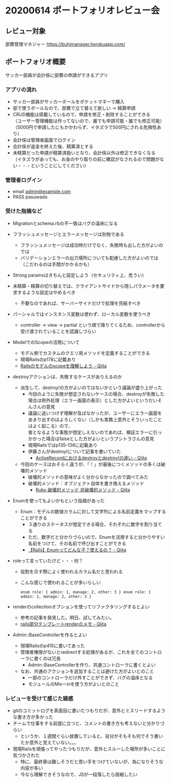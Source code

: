 # 20200614 ポートフォリオレビュー会

## レビュー対象

部費管理マネジャー
https://buhimanager.herokuapp.com/

## ポートフォリオ概要

サッカー部員が会計係に部費の申請ができるアプリ

### アプリの流れ

- サッカー部員がサッカーボールをポケットマネーで購入
- 部で使うボールなので、部費で立て替えて欲しい → 精算申請
- CRUD機能は搭載しているので、申請を修正・削除することができる  
 （ユーザー管理機能は作ってないので、誰でも申請可能・誰でも修正可能）  
 （5000円で申請したにもかかわらず、イタズラで500円にされる危険性あり）  
- 会計係は管理者画面でログイン
- 会計係が返金を終えた後、精算済とする
- 未精算だった申請が精算済扱いとなり、会計係以外は修正できなくなる  
 （イタズラがあっても、お金のやり取りの前に確認がなされるので問題がない・・・ということにしてください）

### 管理者ログイン

- email admin@example.com  
- PASS pasuwado  

### 受けた指摘など

-  Migrationとschema.rbの不一致はバグの温床になる

- フラッシュメッセージとエラーメッセージは別物である  
  - フラッシュメッセージは成功時だけでなく、失敗時も出した方がよいのでは  
  - バリデーションエラーの出力場所についても配慮した方がよいのでは（こだわるのは手間がかかるかも）  

- Strong paramsはきちんと設定しよう（セキュリティ上、危うい）

- 未精算・精算の切り替えでは、クライアントサイドから隠しパラメータを要求するような設定はやめるべき  
  - 不要なのであれば、サーバーサイドだけで処理を完結すべき

- パーシャルではインスタンス変数は使わず、ローカル変数を使うべき  
  - controller → view → partial という順で降りてくるため、controllerから受け渡されていることを認識しづらい  

- ModelでのScopeの活用について  
  - モデル側でカスタムのクエリ用メソッドを定義することができる  
  - 現場Railsのp178に記載あり  
  - [Railsのモデルのscopeを理解しよう \- Qiita](https://qiita.com/ozin/items/24d1b220a002004a6351)  

- destroyアクションは、失敗するケースがありえるのか  
  - 派生して、destroy!の方がよいのではないかという議論が盛り上がった  
    - 今回のように失敗が想定されないケースの場合、destroyが失敗した場合は例外処理（エラー画面の表示）とした方がよいというだいそんさんの意見  
    - 議論に追いつけず理解が及ばなかったが、ユーザーにエラー画面をあまり出すのはよろしくない（しかも実務上意外とそういったことはよく起こる）ので、  
      害となるような事態が想定しえないのであれば、検証エラーに引っかかった場合はfalseとした方がよいというブシトラさんの意見  
    - 現場Railsではp135-136に記載あり  
    - 伊藤さんがdestroy!について記事を書いていた  
      - [ActiveRecordにおけるdestroyとdestroy\!の違い \- Qiita](https://qiita.com/jnchito/items/3393c5c1a744199e128a)  
  - 今回のケースはおそらく違うが、「！」が最後につくメソッドの多くは破壊的メソッド  
    - 破壊的メソッドの意味がよく分からなかったので調べてみた  
    - 破壊的メソッド：オブジェクト自体を書き換えるメソッド  
      - [Ruby 破壊的メソッド 非破壊的メソッド \- Qiita](https://qiita.com/ktpnobu/items/8c78b7d020a03e18ee98)  

- Enumを使ってもよいかもという指摘があった
  - Enum：モデルの数値カラムに対して文字列による名前定義をマップすることができる
    - ３通りのステータスが想定できる場合、それぞれに数字を割り当てる
    - ただ、数字だと分かりづらいので、Enumを活用すると分かりやすい名前をつけて、その名前で呼び出すことができる
    - [【Rails】Enumってどんな子？使えるの？ \- Qiita](https://qiita.com/ozackiee/items/17b91e26fad58e147f2e)

- roleって言っていたけど・・・何？  
  - 役割を示す際によく使われるカラム名だと思われる  
  - こんな感じで使われることが多いらしい  

    ```
    enum role: { admin: 1, manage: 2, other: 3 } enum role: { admin: 1, manage: 2, other: 3 }
    ```  

- renderのcollectionオブションを使ってリファクタリングするとよい  
  - 参考の記事を発見した。明日、試してみたい。  
  - [rails部分テンプレートrenderのメモ \- Qiita](https://qiita.com/takeru56/items/299850d0f054ce107e21#collection%E3%82%AA%E3%83%97%E3%82%B7%E3%83%A7%E3%83%B3)  

- Admin::BaseControllerを作るとよい
  - 現場Railsのp415に書いてあった  
  - 管理者権限がないとredirectする処理があるが、これを全てのコントローラに書くのは冗長  
    - Admin::BaseControllerを作り、共通コントローラに書くとよい  
  - なお、共通のアクションを追加することは避けた方がよいとのこと  
    - 一部のコントローラだけ外すことができず、バグの温床となる  
    - モジュールのMixーinを使う方がよいとのこと  

### レビューを受けて感じた雑感

- gitのコミットログを真面目に書いたつもりだが、意外とミスリードするような書き方が多かった
- チームで仕事をする前提に立つと、コメントの書き方も考えないと分かりづらい
  - というか、１週間ぐらい放置していると、自分がそもそも何でそう書いたか意外と覚えていない。。。
- 現場Railsを頑張ってやったつもりだが、意外とスルーした場所が多いことに気づかされた
  - 特に、最終章は難しそうだと思い手をつけていないが、為になりそうな内容が多い
  - 今なら理解できそうなので、JSが一段落したら挑戦したい
